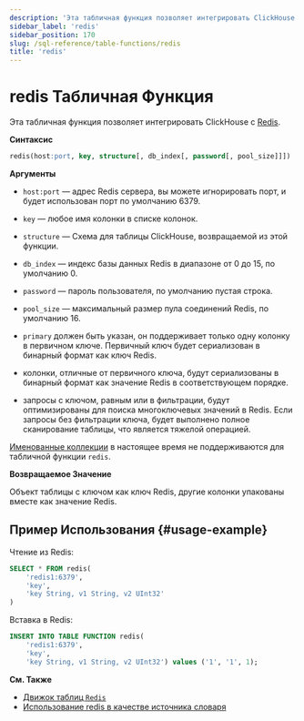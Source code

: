 ```yaml
---
description: 'Эта табличная функция позволяет интегрировать ClickHouse с Redis.'
sidebar_label: 'redis'
sidebar_position: 170
slug: /sql-reference/table-functions/redis
title: 'redis'
---
```



# redis Табличная Функция

Эта табличная функция позволяет интегрировать ClickHouse с [Redis](https://redis.io/).

**Синтаксис**

```sql
redis(host:port, key, structure[, db_index[, password[, pool_size]]])
```

**Аргументы**

- `host:port` — адрес Redis сервера, вы можете игнорировать порт, и будет использован порт по умолчанию 6379.

- `key` — любое имя колонки в списке колонок.

- `structure` — Схема для таблицы ClickHouse, возвращаемой из этой функции.

- `db_index` — индекс базы данных Redis в диапазоне от 0 до 15, по умолчанию 0.

- `password` — пароль пользователя, по умолчанию пустая строка.

- `pool_size` — максимальный размер пула соединений Redis, по умолчанию 16.

- `primary` должен быть указан, он поддерживает только одну колонку в первичном ключе. Первичный ключ будет сериализован в бинарный формат как ключ Redis.

- колонки, отличные от первичного ключа, будут сериализованы в бинарный формат как значение Redis в соответствующем порядке.

- запросы с ключом, равным или в фильтрации, будут оптимизированы для поиска многоключевых значений в Redis. Если запросы без фильтрации ключа, будет выполнено полное сканирование таблицы, что является тяжелой операцией.

[Именованные коллекции](/operations/named-collections.md) в настоящее время не поддерживаются для табличной функции `redis`.

**Возвращаемое Значение**

Объект таблицы с ключом как ключ Redis, другие колонки упакованы вместе как значение Redis.

## Пример Использования {#usage-example}

Чтение из Redis:

```sql
SELECT * FROM redis(
    'redis1:6379',
    'key',
    'key String, v1 String, v2 UInt32'
)
```

Вставка в Redis:

```sql
INSERT INTO TABLE FUNCTION redis(
    'redis1:6379',
    'key',
    'key String, v1 String, v2 UInt32') values ('1', '1', 1);
```

**См. Также**

- [Движок таблиц `Redis`](/engines/table-engines/integrations/redis.md)
- [Использование redis в качестве источника словаря](/sql-reference/dictionaries/index.md#redis)
